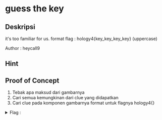 # guess the key

## Deskripsi
it's too familiar for us.
format flag : hology4{key_key_key_key} (uppercase)

Author : heycall9

## Hint

## Proof of Concept
1. Tebak apa maksud dari gambarnya
2. Cari semua kemungkinan dari clue yang didapatkan
3. Cari clue pada komponen gambarnya 
format untuk flagnya hology4{}

<details>
	<summary>Flag : </summary>
	hology4{C_AM_DM_G}
</details>

